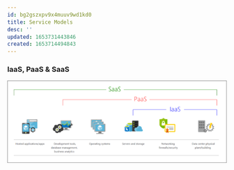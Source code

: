 ```yaml
---
id: bg2gszxpv9x4muuv9wd1kd0
title: Service Models
desc: ''
updated: 1653731443846
created: 1653714494843
---
```

### IaaS, PaaS & SaaS

![Service Models](assets/images/iaas-paas-saas.png)